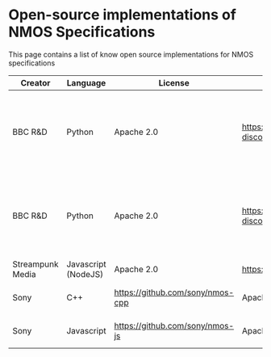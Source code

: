 # Open-source implementations of NMOS Specifications

This page contains a list of know open source implementations for NMOS specifications

Creator  | Language  | License  | URL | Description
--|---|---|---|--
BBC R&D |  Python | Apache 2.0  | https://github.com/bbc/nmos-discovery-registration-ri | IS-04 Discovery and Registration implementation (used as reference in AMWA workshops).
BBC R&D |  Python | Apache 2.0  | https://github.com/bbc/nmos-discovery-registration-ri | IS-05 Device Connection Management implementation (used as reference in AMWA workshops).
 Streampunk Media | Javascript (NodeJS)  | Apache 2.0 |  https://github.com/Streampunk/ledger | IS-04 v1.0 APIs
Sony | C++  | https://github.com/sony/nmos-cpp | Apache 2.0 | IS-04 and IS-05 registry and APIs
Sony | Javascript | https://github.com/sony/nmos-js | Apache 2.0 | IS-04 and IS-05 partial client
